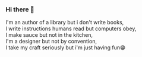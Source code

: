 ### Hi there 👋

I'm an author of a library but i don't write books,  
I write instructions humans read but computers obey,  
I make sauce but not in the kitchen,  
I'm a designer but not by convention,  
I take my craft seriously but i'm just having fun😁
